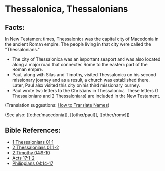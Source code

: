 # Thessalonica, Thessalonians #

## Facts: ##

In New Testament times, Thessalonica was the capital city of Macedonia in the ancient Roman empire. The people living in that city were called the "Thessalonians."

* The city of Thessalonica was an important seaport and was also located along a major road that connected Rome to the eastern part of the Roman empire.
* Paul, along with Silas and Timothy, visited Thessalonica on his second missionary journey and as a result, a church was established there. Later, Paul also visited this city on his third missionary journey.
* Paul wrote two letters to the Christians in Thessalonica. These letters (1 Thessalonians and 2 Thessalonians) are included in the New Testament.

(Translation suggestions: [How to Translate Names](en/ta-vol1/translate/man/translate-names))

(See also: [[other/macedonia]], [[other/paul]], [[other/rome]])

## Bible References: ##

* [1 Thessalonians 01:1](en/tn/1th/help/01/01)
* [2 Thessalonians 01:1-2](en/tn/2th/help/01/01)
* [2 Timothy 04:9-10](en/tn/2ti/help/04/09)
* [Acts 17:1-2](en/tn/act/help/17/01)
* [Philippians 04:14-17](en/tn/php/help/04/14)